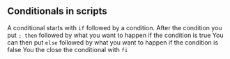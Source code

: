 ## Conditionals in scripts

A conditional starts with `if` followed by a condition.
After the condition you put `; then` followed by what you want to happen if the condition is true
You can then put `else` followed by what you want to happen if the condition is false
You the close the conditional with `fi`